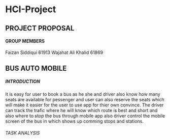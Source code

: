 # HCI-Project

## PROJECT PROPOSAL 

#### GROUP MEMBERS
Faizan Siddiqui 61913
Wajahat Ali Khalid 61869

## BUS AUTO MOBILE


##### INTRODUCTION
It is easy for user to book a bus as he she and driver also know how many seats are available for pessenger and user can also reserve the seats which will make it easier for the user to use app for thier own convince. The driver can track the trafic where he will know which route is best and short and also where to stop the bus through mobile app also driver control the mobile screen of the bus in which shows up comming stops and stations.


###### TASK ANALYSIS


